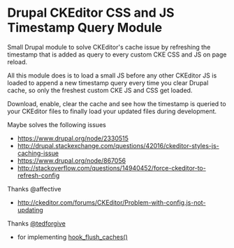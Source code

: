 # Drupal CKEditor CSS and JS Timestamp Query Module

Small Drupal module to solve CKEditor's cache issue by refreshing the timestamp that is added as query to every custom CKE CSS and JS on page reload.

All this module does is to load a small JS before any other CKEditor JS is loaded to append a new timestamp query every time you clear Drupal cache, so  only the freshest custom CKE JS and CSS get loaded.

Download, enable, clear the cache and see how the timestamp is queried to your CKEditor files to finally load your updated files during development.

Maybe solves the following issues
- https://www.drupal.org/node/2330515
- http://drupal.stackexchange.com/questions/42016/ckeditor-styles-js-caching-issue
- https://www.drupal.org/node/867056
- http://stackoverflow.com/questions/14940452/force-ckeditor-to-refresh-config

Thanks @affective
- http://ckeditor.com/forums/CKEditor/Problem-with-config.js-not-updating

Thanks [@tedforgive](https://github.com/tedfordgif)
- for implementing [hook_flush_caches()](https://api.drupal.org/api/drupal/modules%21system%21system.api.php/function/hook_flush_caches/7)